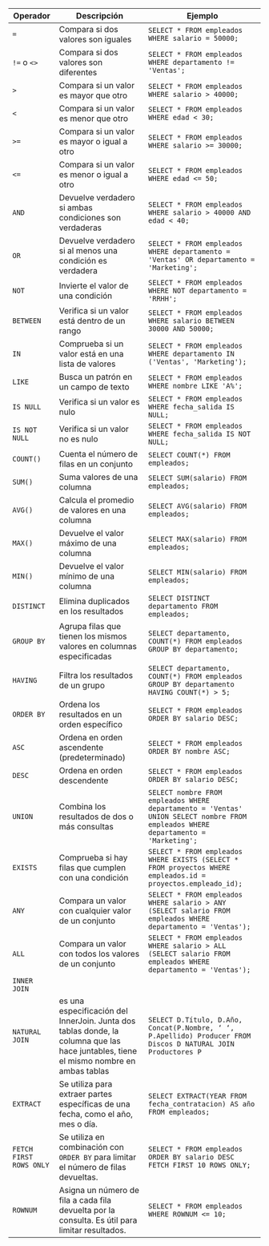 | Operador               | Descripción                                                     | Ejemplo                                                        |
|-----------------------|-----------------------------------------------------------------|---------------------------------------------------------------|
| `=`                    | Compara si dos valores son iguales                              | `SELECT * FROM empleados WHERE salario = 50000;`             |
| `!=` o `<>`           | Compara si dos valores son diferentes                           | `SELECT * FROM empleados WHERE departamento != 'Ventas';`    |
| `>`                    | Compara si un valor es mayor que otro                           | `SELECT * FROM empleados WHERE salario > 40000;`             |
| `<`                    | Compara si un valor es menor que otro                           | `SELECT * FROM empleados WHERE edad < 30;`                   |
| `>=`                   | Compara si un valor es mayor o igual a otro                     | `SELECT * FROM empleados WHERE salario >= 30000;`            |
| `<=`                   | Compara si un valor es menor o igual a otro                     | `SELECT * FROM empleados WHERE edad <= 50;`                  |
| `AND`                  | Devuelve verdadero si ambas condiciones son verdaderas          | `SELECT * FROM empleados WHERE salario > 40000 AND edad < 40;` |
| `OR`                   | Devuelve verdadero si al menos una condición es verdadera       | `SELECT * FROM empleados WHERE departamento = 'Ventas' OR departamento = 'Marketing';` |
| `NOT`                  | Invierte el valor de una condición                               | `SELECT * FROM empleados WHERE NOT departamento = 'RRHH';`   |
| `BETWEEN`              | Verifica si un valor está dentro de un rango                    | `SELECT * FROM empleados WHERE salario BETWEEN 30000 AND 50000;` |
| `IN`                   | Comprueba si un valor está en una lista de valores              | `SELECT * FROM empleados WHERE departamento IN ('Ventas', 'Marketing');` |
| `LIKE`                 | Busca un patrón en un campo de texto                            | `SELECT * FROM empleados WHERE nombre LIKE 'A%';`            |
| `IS NULL`              | Verifica si un valor es nulo                                     | `SELECT * FROM empleados WHERE fecha_salida IS NULL;`        |
| `IS NOT NULL`         | Verifica si un valor no es nulo                                  | `SELECT * FROM empleados WHERE fecha_salida IS NOT NULL;`    |
| `COUNT()`              | Cuenta el número de filas en un conjunto                         | `SELECT COUNT(*) FROM empleados;`                             |
| `SUM()`                | Suma valores de una columna                                      | `SELECT SUM(salario) FROM empleados;`                         |
| `AVG()`                | Calcula el promedio de valores en una columna                   | `SELECT AVG(salario) FROM empleados;`                         |
| `MAX()`                | Devuelve el valor máximo de una columna                          | `SELECT MAX(salario) FROM empleados;`                         |
| `MIN()`                | Devuelve el valor mínimo de una columna                          | `SELECT MIN(salario) FROM empleados;`                         |
| `DISTINCT`            | Elimina duplicados en los resultados                             | `SELECT DISTINCT departamento FROM empleados;`                |
| `GROUP BY`            | Agrupa filas que tienen los mismos valores en columnas especificadas | `SELECT departamento, COUNT(*) FROM empleados GROUP BY departamento;` |
| `HAVING`              | Filtra los resultados de un grupo                                | `SELECT departamento, COUNT(*) FROM empleados GROUP BY departamento HAVING COUNT(*) > 5;` |
| `ORDER BY`            | Ordena los resultados en un orden específico                     | `SELECT * FROM empleados ORDER BY salario DESC;`              |
| `ASC`                  | Ordena en orden ascendente (predeterminado)                     | `SELECT * FROM empleados ORDER BY nombre ASC;`               |
| `DESC`                 | Ordena en orden descendente                                     | `SELECT * FROM empleados ORDER BY salario DESC;`             |
| `UNION`                | Combina los resultados de dos o más consultas                    | `SELECT nombre FROM empleados WHERE departamento = 'Ventas' UNION SELECT nombre FROM empleados WHERE departamento = 'Marketing';` |
| `EXISTS`              | Comprueba si hay filas que cumplen con una condición             | `SELECT * FROM empleados WHERE EXISTS (SELECT * FROM proyectos WHERE empleados.id = proyectos.empleado_id);` |
| `ANY`                  | Compara un valor con cualquier valor de un conjunto              | `SELECT * FROM empleados WHERE salario > ANY (SELECT salario FROM empleados WHERE departamento = 'Ventas');` |
| `ALL`                  | Compara un valor con todos los valores de un conjunto            | `SELECT * FROM empleados WHERE salario > ALL (SELECT salario FROM empleados WHERE departamento = 'Ventas');` |
|`INNER JOIN`||
|`NATURAL JOIN`|es una especificación del InnerJoin. Junta dos tablas donde, la columna que las hace juntables, tiene el mismo nombre en ambas tablas|`SELECT D.Título, D.Año, Concat(P.Nombre, ‘ ‘, P.Apellido) Producer FROM Discos D NATURAL JOIN Productores P `|
| `EXTRACT`                    | Se utiliza para extraer partes específicas de una fecha, como el año, mes o día.     | `SELECT EXTRACT(YEAR FROM fecha_contratacion) AS año FROM empleados;` |
| `FETCH FIRST ROWS ONLY`      | Se utiliza en combinación con `ORDER BY` para limitar el número de filas devueltas.  | `SELECT * FROM empleados ORDER BY salario DESC FETCH FIRST 10 ROWS ONLY;` |
| `ROWNUM`                     | Asigna un número de fila a cada fila devuelta por la consulta. Es útil para limitar resultados. | `SELECT * FROM empleados WHERE ROWNUM <= 10;`               |

